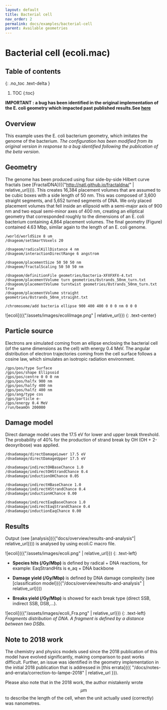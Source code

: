 ```yaml
---
layout: default
title: Bacterial cell
nav_order: 2
permalink: docs/examples/bacterial-cell
parent: Available geometries
---
```

<!-- Need to import MathJax for this post -->
<script src="https://polyfill.io/v3/polyfill.min.js?features=es6"></script>
<script id="MathJax-script" async src="https://cdn.jsdelivr.net/npm/mathjax@3/es5/tex-mml-chtml.js"></script>
<!-- END MathJax Import -->

# Bacterial cell (ecoli.mac)

## Table of contents
{: .no_toc .text-delta }

1. TOC
{:toc}

**IMPORTANT : a bug has been identified in the original implementation of the E. coli geometry which impacted past published results.See [here](#correction-to-2018-publication)**

## Overview
This example uses the E. coli bacterium geometry, which imitates the genome of the bacterium. _The configuration has been modified from its original version in response to a bug identified following the publication of the beta version_.

## Geometry
The genome has been produced using four side-by-side Hilbert curve fractals (see [FractalDNA]({{"http://natl.github.io/fractaldna/" | relative_url}})). This creates 16,384 placement volumes that are assumed to be cubic boxes with a side length of 50 nm. This was composed of 3,600 straight segments, and 5,652 turned segments of DNA. We only placed placement volumes that fell inside an ellipsoid with a semi-major axis of 900 nm and two equal semi-minor axes of 400 nm, creating an elliptical geometry that corresponded roughly to the dimensions of an E. coli bacterium containing 4,864 placement volumes. The final geometry (Figure) contained 4.63 Mbp, similar again to the length of an E. coli genome. 


```
/world/worldSize 8 um
/dnageom/setSmartVoxels 20

/dnageom/radicalKillDistance 4 nm
/dnageom/interactionDirectRange 6 angstrom

/dnageom/placementSize 50 50 50 nm
/dnageom/fractalScaling 50 50 50 nm

/dnageom/definitionFile geometries/bacteria-XFXFXFX-4.txt
/dnageom/placementVolume turn geometries/8strands_50nm_turn.txt
/dnageom/placementVolume turntwist geometries/8strands_50nm_turn.txt true
/dnageom/placementVolume straight geometries/8strands_50nm_straight.txt

/chromosome/add bacteria ellipse 900 400 400 0 0 0 nm 0 0 0
```

![ecoli]({{"/assets/images/ecoliImage.png" | relative_url}})
{: .text-center}

## Particle source
Electrons are simulated coming from an ellipse enclosing the bacterial cell (of the same dimensions as the cell) with energy 0.4 MeV. The angular distribution of electron trajectories coming from the cell surface follows a cosine law, which simulates an isotropic radiation environment.
```
/gps/pos/type Surface
/gps/pos/shape Ellipsoid
/gps/pos/centre 0 0 0 nm
/gps/pos/halfx 900 nm
/gps/pos/halfy 400 nm
/gps/pos/halfz 400 nm
/gps/ang/type cos
/gps/particle e-
/gps/energy 0.4 MeV
/run/beamOn 200000
```
## Damage model
Direct damage model uses the 17.5 eV for lower and upper break threshold. The probability of 40% for the production of strand break by OH (OH + 2-deoxyribose) was applied.
```
/dnadamage/directDamageLower 17.5 eV
/dnadamage/directDamageUpper 17.5 eV

/dnadamage/indirectOHBaseChance 1.0
/dnadamage/indirectOHStrandChance 0.4
/dnadamage/inductionOHChance 0.05

/dnadamage/indirectHBaseChance 1.0
/dnadamage/indirectHStrandChance 0.4
/dnadamage/inductionHChance 0.00

/dnadamage/indirectEaqBaseChance 1.0
/dnadamage/indirectEaqStrandChance 0.4
/dnadamage/inductionEaqChance 0.00
```

## Results
Output (see [analysis]({{"docs/overview/results-and-analysis"| relative_url}})) is analysed by using ecoli.C macro file. 

![ecoli]({{"/assets/images/ecoli.png" | relative_url}})
{: .text-left}

- **Species hits (/Gy/Mbp)** is defined by radical + DNA reactions,
for example: EaqStrandHits is e_aq + DNA backbone


- **Damage yield (/Gy/Mbp)** is defined by DNA damage complexity (see [classification model]({{"/docs/overview/results-and-analysis" | relative_url}}))


- **Breaks yield (/Gy/Mbp)** is showed for each break type (direct SSB, indirect SSB, DSB,...).

![ecoli]({{"/assets/images/ecoli_Fra.png" | relative_url}})
{: .text-left}
*Fragments distribution of DNA. A fragment is defined by a distance between two DSBs.*


## Note to 2018 work

The chemistry and physics models used since the 2018 publication of this model have evolved
significantly, making comparison to past works difficult. Further, an issue was identified
in the geometry implementation in the initial 2018 publication that is addressed in 
[this errata]({{ "/docs/notes-and-errata/correction-to-lampe-2018" | relative_url }}).

Please also note that in the 2018 work, the author mistakenly wrote $$\mu\mathrm{m}$$
to describe the length of the cell, when the unit actually used (correctly) was nanometres.